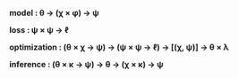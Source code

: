 **model        : θ → (χ × φ) → ψ**  

**loss         : ψ × ψ → ℓ**  

**optimization : (θ × χ → ψ) → (ψ × ψ → ℓ) → [(χ, ψ)] → θ × λ**  

**inference    : (θ × κ → ψ) → θ → (χ × κ) → ψ**

